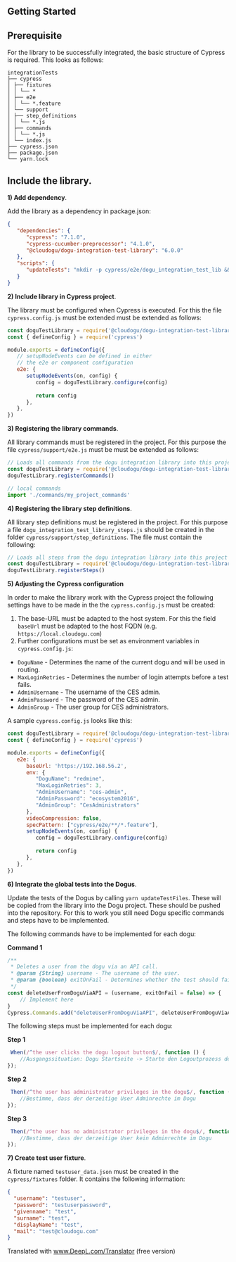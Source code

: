 ## Getting Started

## Prerequisite

For the library to be successfully integrated, the basic structure of Cypress is required. This looks
as follows:

```
integrationTests
├── cypress
│ ├── fixtures
│ │ └── *
│ ├── e2e
│ │ └── *.feature
│ └── support
│ ├── step_definitions
│ │ └── *.js
│ ├── commands
│ │ └── *.js
│ └── index.js
├── cypress.json
├── package.json
└── yarn.lock
```

## Include the library.

**1) Add dependency**.

Add the library as a dependency in package.json:

```json
{
   "dependencies": {
      "cypress": "7.1.0",
      "cypress-cucumber-preprocessor": "4.1.0",
      "@cloudogu/dogu-integration-test-library": "6.0.0"
   },
   "scripts": {
      "updateTests": "mkdir -p cypress/e2e/dogu_integration_test_lib && cp -r node_modules/@cloudogu/dogu-integration-test-library/lib/integration/* cypress/e2e/dogu_integration_test_lib"
   }
}
```

**2) Include library in Cypress project**.

The library must be configured when Cypress is executed. For this the file `cypress.config.js` must be extended
must be extended as follows:

```javascript
const doguTestLibrary = require('@cloudogu/dogu-integration-test-library')
const { defineConfig } = require('cypress')

module.exports = defineConfig({
   // setupNodeEvents can be defined in either
   // the e2e or component configuration
   e2e: {
      setupNodeEvents(on, config) {
         config = doguTestLibrary.configure(config)
         
         return config
      },
   },
})
```

**3) Registering the library commands**.

All library commands must be registered in the project. For this purpose the file `cypress/support/e2e.js` must be
must be extended as follows:

```javascript
// Loads all commands from the dogu integration library into this project
const doguTestLibrary = require('@cloudogu/dogu-integration-test-library')
doguTestLibrary.registerCommands()

// local commands
import './commands/my_project_commands'
```


**4) Registering the library step definitions**.

All library step definitions must be registered in the project. For this purpose a
file `dogu_integration_test_library_steps.js` should be created in the folder `cypress/support/step_definitions`. The file
must contain the following:

```javascript
// Loads all steps from the dogu integration library into this project
const doguTestLibrary = require('@cloudogu/dogu-integration-test-library')
doguTestLibrary.registerSteps()
```

**5) Adjusting the Cypress configuration**

In order to make the library work with the Cypress project the following settings have to be made in the
the `cypress.config.js` must be created:

1) The base-URL must be adapted to the host system. For this the field `baseUrl` must be adapted to the host FQDN
   (e.g. `https://local.cloudogu.com`)
2) Further configurations must be set as environment variables in `cypress.config.js`:

- `DoguName` - Determines the name of the current dogu and will be used in routing.
- `MaxLoginRetries` - Determines the number of login attempts before a test fails.
- `AdminUsername` - The username of the CES admin.
- `AdminPassword` - The password of the CES admin.
- `AdminGroup` - The user group for CES administrators.

A sample `cypress.config.js` looks like this:

```javascript
const doguTestLibrary = require('@cloudogu/dogu-integration-test-library')
const { defineConfig } = require('cypress')

module.exports = defineConfig({
   e2e: {
      baseUrl: 'https://192.168.56.2',
      env: {
         "DoguName": "redmine",
         "MaxLoginRetries": 3,
         "AdminUsername": "ces-admin",
         "AdminPassword": "ecosystem2016",
         "AdminGroup": "CesAdministrators"
      },
      videoCompression: false,
      specPattern: ["cypress/e2e/**/*.feature"],
      setupNodeEvents(on, config) {
         config = doguTestLibrary.configure(config)
         
         return config
      },
   },
})
```

**6) Integrate the global tests into the Dogus**.

Update the tests of the Dogus by calling `yarn updateTestFiles`. These will be copied from the library into the
Dogu project. These should be pushed into the repository. For this to work you still need
Dogu specific commands and steps have to be implemented.

The following commands have to be implemented for each dogu:

**Command 1**

```javascript
/**
 * Deletes a user from the dogu via an API call.
 * @param {String} username - The username of the user.
 * @param {boolean} exitOnFail - Determines whether the test should fail when the request did not succeed. Default: false
 */
const deleteUserFromDoguViaAPI = (username, exitOnFail = false) => {
    // Implement here 
}
Cypress.Commands.add("deleteUserFromDoguViaAPI", deleteUserFromDoguViaAPI)
```

The following steps must be implemented for each dogu:

**Step 1**

```javascript
 When(/^the user clicks the dogu logout button$/, function () {
    //Ausgangssituation: Dogu Startseite -> Starte den Logoutprozess des Dogus via UI
});
```

**Step 2**

```javascript
 Then(/^the user has administrator privileges in the dogu$/, function () {
    //Bestimme, dass der derzeitige User Adminrechte im Dogu
});
```

**Step 3**

```javascript
 Then(/^the user has no administrator privileges in the dogu$/, function () {
    //Bestimme, dass der derzeitige User kein Adminrechte im Dogu
});
```

**7) Create test user fixture**.

A fixture named `testuser_data.json` must be created in the `cypress/fixtures` folder. It contains the following information:

```json
{
  "username": "testuser",
  "password": "testuserpassword",
  "givenname": "test",
  "surname": "test",
  "displayName": "test",
  "mail": "test@cloudogu.com"
}
```

Translated with www.DeepL.com/Translator (free version)